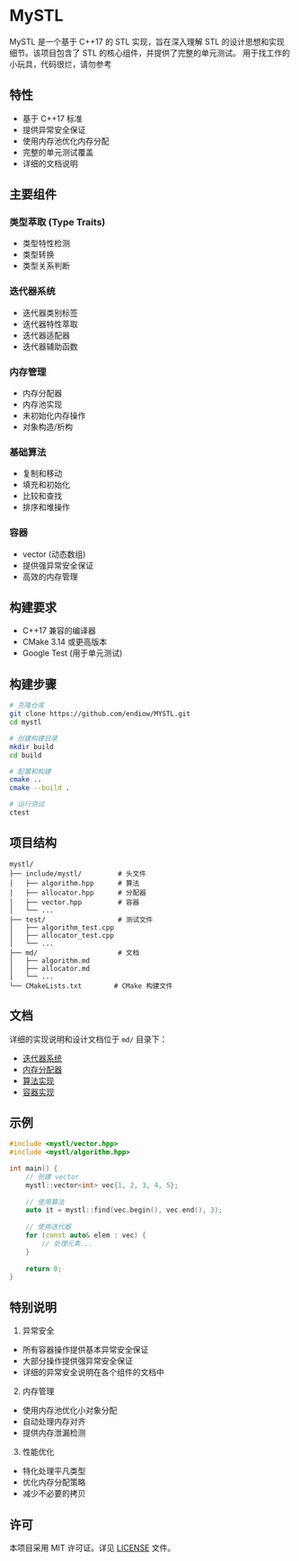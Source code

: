 # MySTL

MySTL 是一个基于 C++17 的 STL 实现，旨在深入理解 STL 的设计思想和实现细节。该项目包含了 STL 的核心组件，并提供了完整的单元测试。
用于找工作的小玩具，代码很烂，请勿参考


## 特性

- 基于 C++17 标准
- 提供异常安全保证
- 使用内存池优化内存分配
- 完整的单元测试覆盖
- 详细的文档说明



## 主要组件



### 类型萃取 (Type Traits)

- 类型特性检测
- 类型转换
- 类型关系判断



### 迭代器系统

- 迭代器类别标签
- 迭代器特性萃取
- 迭代器适配器
- 迭代器辅助函数



### 内存管理

- 内存分配器
- 内存池实现
- 未初始化内存操作
- 对象构造/析构



### 基础算法

- 复制和移动
- 填充和初始化
- 比较和查找
- 排序和堆操作



### 容器

- vector (动态数组)
- 提供强异常安全保证
- 高效的内存管理



## 构建要求

- C++17 兼容的编译器
- CMake 3.14 或更高版本
- Google Test (用于单元测试)



## 构建步骤

```bash
# 克隆仓库
git clone https://github.com/endiow/MYSTL.git
cd mystl

# 创建构建目录
mkdir build
cd build

# 配置和构建
cmake ..
cmake --build .

# 运行测试
ctest
```



## 项目结构

```
mystl/
├── include/mystl/         # 头文件
│   ├── algorithm.hpp      # 算法
│   ├── allocator.hpp      # 分配器
│   ├── vector.hpp         # 容器
│   └── ...
├── test/                  # 测试文件
│   ├── algorithm_test.cpp
│   ├── allocator_test.cpp
│   └── ...
├── md/                    # 文档
│   ├── algorithm.md
│   ├── allocator.md
│   └── ...
└── CMakeLists.txt        # CMake 构建文件
```



## 文档

详细的实现说明和设计文档位于 `md/` 目录下：
- [迭代器系统](md/iterator.md)
- [内存分配器](md/allocator.md)
- [算法实现](md/algorithm.md)
- [容器实现](md/vector.md)



## 示例

```cpp
#include <mystl/vector.hpp>
#include <mystl/algorithm.hpp>

int main() {
    // 创建 vector
    mystl::vector<int> vec{1, 2, 3, 4, 5};
    
    // 使用算法
    auto it = mystl::find(vec.begin(), vec.end(), 3);
    
    // 使用迭代器
    for (const auto& elem : vec) {
        // 处理元素...
    }
    
    return 0;
}
```



## 特别说明

1. 异常安全
- 所有容器操作提供基本异常安全保证
- 大部分操作提供强异常安全保证
- 详细的异常安全说明在各个组件的文档中

2. 内存管理
- 使用内存池优化小对象分配
- 自动处理内存对齐
- 提供内存泄漏检测

3. 性能优化
- 特化处理平凡类型
- 优化内存分配策略
- 减少不必要的拷贝


## 许可

本项目采用 MIT 许可证。详见 [LICENSE](LICENSE) 文件。 